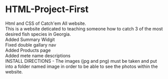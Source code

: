 # HTML-Project-First
Html and CSS of Catch'em All website.<br>
This is a website deticated to teaching someone how to catch 3 of the most desired fish species in Georgia.<br>
Added Summary Widgit<br>
Fixed double gallary nav<br>
Added Products page<br>
Added mete name descriptions<br>
INSTALL DIRECTIONS -
The images (jpg and png) must be taken and put into a folder named image in order to be able to see the photos within the website.<br>

